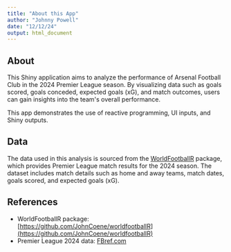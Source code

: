 ```yaml
---
title: "About this App"
author: "Johnny Powell"
date: "12/12/24"
output: html_document
---
```

## About

This Shiny application aims to analyze the performance of Arsenal Football Club in the 2024 Premier League season. By visualizing data such as goals scored, goals conceded, expected goals (xG), and match outcomes, users can gain insights into the team's overall performance.

This app demonstrates the use of reactive programming, UI inputs, and Shiny outputs.

## Data

The data used in this analysis is sourced from the [WorldFootballR](https://github.com/JohnCoene/worldfootballR) package, which provides Premier League match results for the 2024 season. The dataset includes match details such as home and away teams, match dates, goals scored, and expected goals (xG).

## References
- WorldFootballR package: [https://github.com/JohnCoene/worldfootballR](https://github.com/JohnCoene/worldfootballR)
- Premier League 2024 data: [FBref.com](https://fbref.com)
